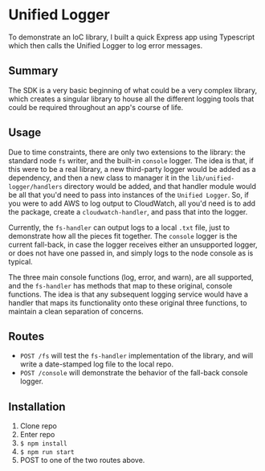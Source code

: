 # Unified Logger
To demonstrate an IoC library, I built a quick Express app using Typescript which then calls the Unified Logger to log error messages.

## Summary
The SDK is a very basic beginning of what could be a very complex library, which creates a singular library to house all the different logging tools that could be required throughout an app's course of life.

## Usage
Due to time constraints, there are only two extensions to the library: the standard node `fs` writer, and the built-in `console` logger. The idea is that, if this were to be a real library, a new third-party logger would be added as a dependency, and then a new class to manager it in the `lib/unified-logger/handlers` directory would be added, and that handler module would be all that you'd need to pass into instances of the `Unified Logger`. So, if you were to add AWS to log output to CloudWatch, all you'd need is to add the package, create a `cloudwatch-handler`, and pass that into the logger.

Currently, the `fs-handler` can output logs to a local `.txt` file, just to demonstrate how all the pieces fit together. The `console` logger is the current fall-back, in case the logger receives either an unsupported logger, or does not have one passed in, and simply logs to the node console as is typical.

The three main console functions (log, error, and warn), are all supported, and the `fs-handler` has methods that map to these original, console functions. The idea is that any subsequent logging service would have a handler that maps its functionality onto these original three functions, to maintain a clean separation of concerns.

## Routes
- `POST /fs` will test the `fs-handler` implementation of the library, and will write a date-stamped log file to the local repo. 
- `POST /console` will demonstrate the behavior of the fall-back console logger.

## Installation
1. Clone repo
2. Enter repo
3. `$ npm install`
4. `$ npm run start`
5. POST to one of the two routes above.